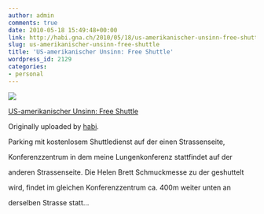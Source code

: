 ```yaml
---
author: admin
comments: true
date: 2010-05-18 15:49:48+00:00
link: http://habi.gna.ch/2010/05/18/us-amerikanischer-unsinn-free-shuttle/
slug: us-amerikanischer-unsinn-free-shuttle
title: 'US-amerikanischer Unsinn: Free Shuttle'
wordpress_id: 2129
categories:
- personal
---
```



 [![](http://farm5.static.flickr.com/4038/4618471437_4f39f28e1d_m.jpg)](http://www.flickr.com/photos/habi/4618471437/)
   

 
  [US-amerikanischer Unsinn: Free Shuttle](http://www.flickr.com/photos/habi/4618471437/)
    

  Originally uploaded by [habi](http://www.flickr.com/people/habi/).
 



Parking mit kostenlosem Shuttledienst auf der einen Strassenseite,  

Konferenzzentrum in dem meine Lungenkonferenz stattfindet auf der  

anderen Strassenseite. Die Helen Brett Schmuckmesse zu der geshuttelt  

wird, findet im gleichen Konferenzzentrum ca. 400m weiter unten an  

derselben Strasse statt...
  

